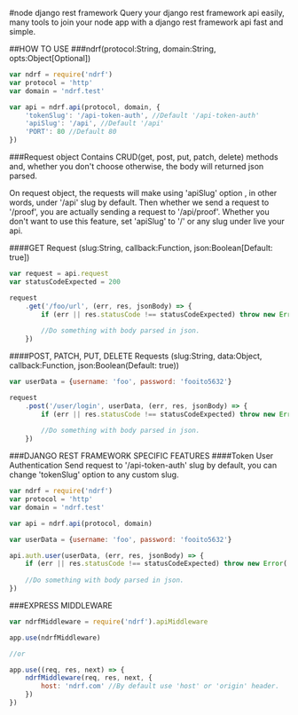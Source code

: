 #node django rest framework
Query your django rest framework api easily, many tools to join your node app with a django rest framework api fast and simple.

##HOW TO USE
###ndrf(protocol:String, domain:String, opts:Object[Optional])
``` js
var ndrf = require('ndrf')
var protocol = 'http'
var domain = 'ndrf.test'

var api = ndrf.api(protocol, domain, {
	'tokenSlug': '/api-token-auth', //Default '/api-token-auth'
	'apiSlug': '/api', //Default '/api'
	'PORT': 80 //Default 80
})
```

###Request object
Contains CRUD(get, post, put, patch, delete) methods and, whether you don't choose otherwise, the body will returned json parsed. 

On request object, the requests will make using 'apiSlug' option , in other words, under '/api' slug by default. Then whether we send a request to '/proof', you are actually sending a request to '/api/proof'.
Whether you don't want to use this feature, set 'apiSlug' to '/' or any slug under live your api.

####GET Request (slug:String, callback:Function, json:Boolean[Default: true])
``` js
var request = api.request
var statusCodeExpected = 200

request
	.get('/foo/url', (err, res, jsonBody) => {
		if (err || res.statusCode !== statusCodeExpected) throw new Error('Something went wrong.')
		
		//Do something with body parsed in json.
	})
```

####POST, PATCH, PUT, DELETE Requests (slug:String, data:Object, callback:Function, json:Boolean(Default: true))
``` js
var userData = {username: 'foo', password: 'fooito5632'}

request
	.post('/user/login', userData, (err, res, jsonBody) => {
		if (err || res.statusCode !== statusCodeExpected) throw new Error('Something went wrong.')
		
		//Do something with body parsed in json.
	})
```

###DJANGO REST FRAMEWORK SPECIFIC FEATURES
####Token User Authentication
Send request to '/api-token-auth' slug by default, you can change 'tokenSlug' option to any custom slug.
``` js
var ndrf = require('ndrf')
var protocol = 'http'
var domain = 'ndrf.test'

var api = ndrf.api(protocol, domain)

var userData = {username: 'foo', password: 'fooito5632'}

api.auth.user(userData, (err, res, jsonBody) => {
	if (err || res.statusCode !== statusCodeExpected) throw new Error('Something went wrong.')
	
	//Do something with body parsed in json.
})
```

###EXPRESS MIDDLEWARE
``` js
var ndrfMiddleware = require('ndrf').apiMiddleware

app.use(ndrfMiddleware)

//or

app.use((req, res, next) => {
	ndrfMiddleware(req, res, next, {
		host: 'ndrf.com' //By default use 'host' or 'origin' header.	
	})
})
```
